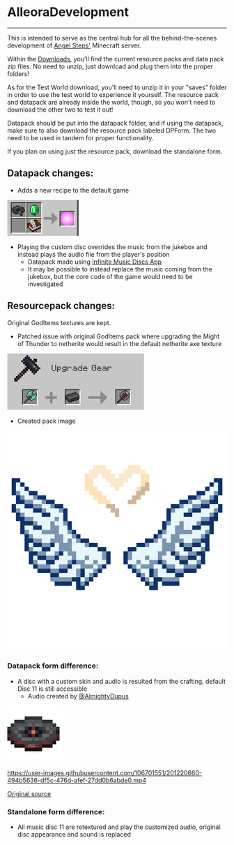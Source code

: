 # AlleoraDevelopment
***
This is intended to serve as the central hub for all the behind-the-scenes development of [Angel Steps'](https://twitter.com/angelstepsvr) Minecraft server.

Within the [Downloads](https://github.com/StAlexandre/AlleoraDevelopment/tree/main/Downloads), you'll find the current resource packs and data pack zip files. No need to unzip, just download and plug them into the proper folders!

As for the Test World download, you'll need to unzip it in your "saves" folder in order to use the test world to experience it yourself. The resource pack and datapack are already inside the world, though, so you won't need to download the other two to test it out!

Datapack should be put into the datapack folder, and if using the datapack, make sure to also download the resource pack labeled DPForm. The two need to be used in tandem for proper functionality.

If you plan on using just the resource pack, download the standalone form.

## Datapack changes:

* Adds a new recipe to the default game

![Recipe image - shapeless with emerald, book & quill, and disc 11](https://github.com/StAlexandre/AlleoraDevelopment/blob/main/readResources/Crafting.png)

* Playing the custom disc overrides the music from the jukebox and instead plays the audio file from the player's position
  * Datapack made using [Infinite Music Discs App](https://github.com/TeamTernate/infinite-music-discs)
  * It may be possible to instead replace the music coming from the jukebox, but the core code of the game would need to be investigated

## Resourcepack changes:
Original GodItems textures are kept.
* Patched issue with original GodItems pack where upgrading the Might of Thunder to netherite would result in the default netherite axe texture

![Retextured Might of Thunder](https://github.com/StAlexandre/AlleoraDevelopment/blob/main/readResources/Smithing.png)

* Created pack image

![Alleora Pack image](https://github.com/StAlexandre/AlleoraDevelopment/blob/main/AlleoraWorldResourcePack/pack.png)

### Datapack form difference:
* A disc with a custom skin and audio is resulted from the crafting, default Disc 11 is still accessible
  * Audio created by [@AlmightyDupus](https://twitter.com/AlmightyDupus)

![Retextured music disc 11](https://github.com/StAlexandre/AlleoraDevelopment/blob/main/readResources/cdone_Large.png)

https://user-images.githubusercontent.com/106701551/201220660-494b5636-df5c-476d-afef-27dd0b6abde0.mp4

[Original source](https://youtu.be/fdopRBthY1U)

### Standalone form difference:
* All music disc 11 are retextured and play the customized audio, original disc appearance and sound is replaced
